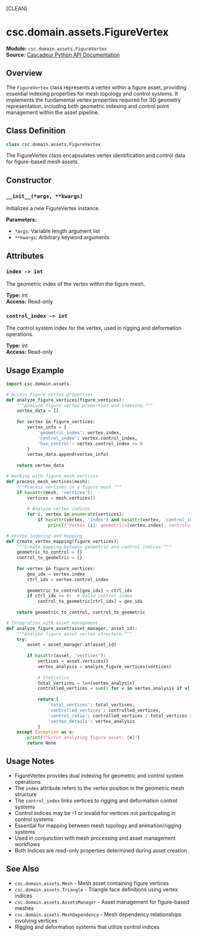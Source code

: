 [CLEAN]

# csc.domain.assets.FigureVertex

**Module:** `csc.domain.assets.FigureVertex`  
**Source:** [Cascadeur Python API Documentation](https://cascadeur.com/python-api/_generate/csc.domain.assets.FigureVertex.html)

## Overview

The `FigureVertex` class represents a vertex within a figure asset, providing essential indexing properties for mesh topology and control systems. It implements the fundamental vertex properties required for 3D geometry representation, including both geometric indexing and control point management within the asset pipeline.

## Class Definition

```python
class csc.domain.assets.FigureVertex
```

The FigureVertex class encapsulates vertex identification and control data for figure-based mesh assets.

## Constructor

### `__init__(*args, **kwargs)`

Initializes a new FigureVertex instance.

**Parameters:**
- `*args`: Variable length argument list
- `**kwargs`: Arbitrary keyword arguments

## Attributes

### `index -> int`

The geometric index of the vertex within the figure mesh.

**Type:** int  
**Access:** Read-only

### `control_index -> int`

The control system index for the vertex, used in rigging and deformation operations.

**Type:** int  
**Access:** Read-only

## Usage Example

```python
import csc.domain.assets

# Access figure vertex properties
def analyze_figure_vertices(figure_vertices):
    """Analyze figure vertex properties and indexing."""
    vertex_data = []
    
    for vertex in figure_vertices:
        vertex_info = {
            'geometric_index': vertex.index,
            'control_index': vertex.control_index,
            'has_control': vertex.control_index >= 0
        }
        vertex_data.append(vertex_info)
    
    return vertex_data

# Working with figure mesh vertices
def process_mesh_vertices(mesh):
    """Process vertices in a figure mesh."""
    if hasattr(mesh, 'vertices'):
        vertices = mesh.vertices()
        
        # Analyze vertex indices
        for i, vertex in enumerate(vertices):
            if hasattr(vertex, 'index') and hasattr(vertex, 'control_index'):
                print(f"Vertex {i}: geometric={vertex.index}, control={vertex.control_index}")

# Vertex indexing and mapping
def create_vertex_mapping(figure_vertices):
    """Create mapping between geometric and control indices."""
    geometric_to_control = {}
    control_to_geometric = {}
    
    for vertex in figure_vertices:
        geo_idx = vertex.index
        ctrl_idx = vertex.control_index
        
        geometric_to_control[geo_idx] = ctrl_idx
        if ctrl_idx >= 0:  # Valid control index
            control_to_geometric[ctrl_idx] = geo_idx
    
    return geometric_to_control, control_to_geometric

# Integration with asset management
def analyze_figure_asset(asset_manager, asset_id):
    """Analyze figure asset vertex structure."""
    try:
        asset = asset_manager.at(asset_id)
        
        if hasattr(asset, 'vertices'):
            vertices = asset.vertices()
            vertex_analysis = analyze_figure_vertices(vertices)
            
            # Statistics
            total_vertices = len(vertex_analysis)
            controlled_vertices = sum(1 for v in vertex_analysis if v['has_control'])
            
            return {
                'total_vertices': total_vertices,
                'controlled_vertices': controlled_vertices,
                'control_ratio': controlled_vertices / total_vertices if total_vertices > 0 else 0,
                'vertex_details': vertex_analysis
            }
    except Exception as e:
        print(f"Error analyzing figure asset: {e}")
        return None
```

## Usage Notes

- FigureVertex provides dual indexing for geometric and control system operations
- The `index` attribute refers to the vertex position in the geometric mesh structure
- The `control_index` links vertices to rigging and deformation control systems
- Control indices may be -1 or invalid for vertices not participating in control systems
- Essential for mapping between mesh topology and animation/rigging systems
- Used in conjunction with mesh processing and asset management workflows
- Both indices are read-only properties determined during asset creation

## See Also

- `csc.domain.assets.Mesh` - Mesh asset containing figure vertices
- `csc.domain.assets.Triangle` - Triangle face definitions using vertex indices
- `csc.domain.assets.AssetsManager` - Asset management for figure-based meshes
- `csc.domain.assets.MeshDependency` - Mesh dependency relationships involving vertices
- Rigging and deformation systems that utilize control indices
